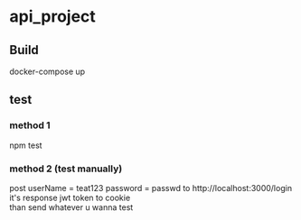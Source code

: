# api_project
## Build
docker-compose up
## test
### method 1
npm test

### method 2 (test manually)
post userName = teat123 password = passwd to http://localhost:3000/login \
it's response jwt token to cookie\
than send whatever u wanna test
